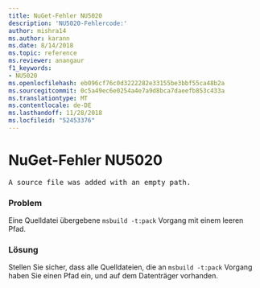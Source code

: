 ```yaml
---
title: NuGet-Fehler NU5020
description: 'NU5020-Fehlercode:'
author: mishra14
ms.author: karann
ms.date: 8/14/2018
ms.topic: reference
ms.reviewer: anangaur
f1_keywords:
- NU5020
ms.openlocfilehash: eb096cf76c0d3222282e33155be3bbf55ca48b2a
ms.sourcegitcommit: 0c5a49ec6e0254a4e7a9d8bca7daeefb853c433a
ms.translationtype: MT
ms.contentlocale: de-DE
ms.lasthandoff: 11/28/2018
ms.locfileid: "52453376"
---
```

# <a name="nuget-error-nu5020"></a>NuGet-Fehler NU5020
<pre>A source file was added with an empty path.</pre>

### <a name="issue"></a>Problem

Eine Quelldatei übergebene `msbuild -t:pack` Vorgang mit einem leeren Pfad.


### <a name="solution"></a>Lösung

Stellen Sie sicher, dass alle Quelldateien, die an `msbuild -t:pack` Vorgang haben Sie einen Pfad ein, und auf dem Datenträger vorhanden.

